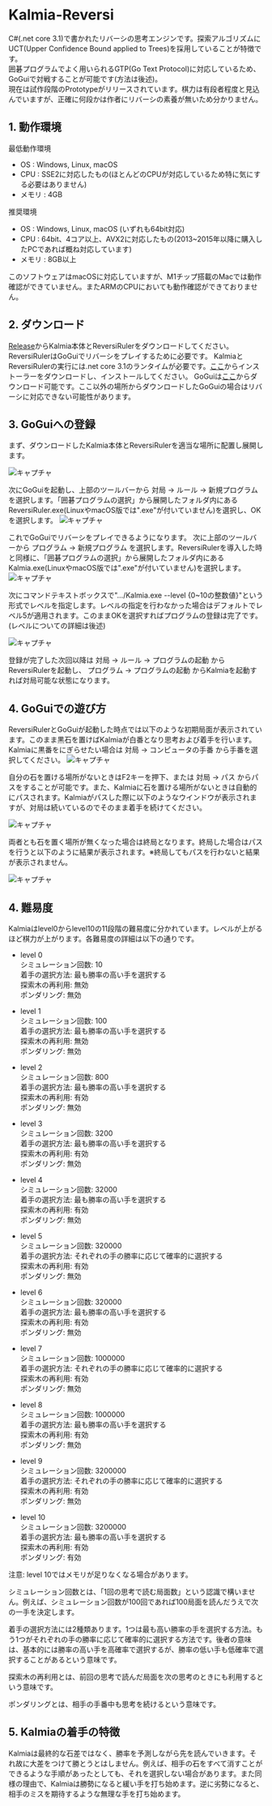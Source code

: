 # Kalmia-Reversi
C#(.net core 3.1)で書かれたリバーシの思考エンジンです。探索アルゴリズムにUCT(Upper Confidence Bound applied to Trees)を採用していることが特徴です。  
囲碁プログラムでよく用いられるGTP(Go Text Protocol)に対応しているため、GoGuiで対戦することが可能です(方法は後述)。  
現在は試作段階のPrototypeがリリースされています。棋力は有段者程度と見込んでいますが、正確に何段かは作者にリバーシの素養が無いため分かりません。

## 1. 動作環境
最低動作環境
+ OS : Windows, Linux, macOS
+ CPU : SSE2に対応したもの(ほとんどのCPUが対応しているため特に気にする必要はありません)
+ メモリ : 4GB

推奨環境
+ OS : Windows, Linux, macOS (いずれも64bit対応)
+ CPU : 64bit、4コア以上、AVX2に対応したもの(2013~2015年以降に購入したPCであれば概ね対応しています)
+ メモリ : 8GB以上

このソフトウェアはmacOSに対応していますが、M1チップ搭載のMacでは動作確認ができていません。またARMのCPUにおいても動作確認ができておりません。

## 2. ダウンロード
[Release](https://github.com/Yoka346/Kalmia-Reversi/releases)からKalmia本体とReversiRulerをダウンロードしてください。ReversiRulerはGoGuiでリバーシをプレイするために必要です。
KalmiaとReversiRulerの実行には.net core 3.1のランタイムが必要です。[ここ](https://dotnet.microsoft.com/download/dotnet/3.1)からインストーラーをダウンロードし、インストールしてください。
GoGuiは[ここ](https://github.com/Remi-Coulom/gogui/releases)からダウンロード可能です。ここ以外の場所からダウンロードしたGoGuiの場合はリバーシに対応できない可能性があります。

## 3. GoGuiへの登録
まず、ダウンロードしたKalmia本体とReversiRulerを適当な場所に配置し展開します。

![キャプチャ](https://user-images.githubusercontent.com/53616737/132211712-a2bbcb9a-cf22-4be1-9822-2ef1072b99f3.PNG)

次にGoGuiを起動し、上部のツールバーから 対局 -> ルール -> 新規プログラム　を選択します。「囲碁プログラムの選択」から展開したフォルダ内にあるReversiRuler.exe(LinuxやmacOS版では".exe"が付いていません)を選択し、OKを選択します。
![キャプチャ](https://user-images.githubusercontent.com/53616737/132212273-d823a48a-c929-44b9-8b77-140fe29dabc6.PNG)

これでGoGuiでリバーシをプレイできるようになります。
次に上部のツールバーから プログラム -> 新規プログラム を選択します。ReversiRulerを導入した時と同様に、「囲碁プログラムの選択」から展開したフォルダ内にあるKalmia.exe(LinuxやmacOS版では".exe"が付いていません)を選択します。
![キャプチャ](https://user-images.githubusercontent.com/53616737/132213450-b0a5ab70-e27d-44cd-8ccf-dbcf5abcf7fa.PNG)

次にコマンドテキストボックスで".../Kalmia.exe --level {0~10の整数値}"という形式でレベルを指定します。レベルの指定を行わなかった場合はデフォルトでレベル5が適用されます。このままOKを選択すればプログラムの登録は完了です。(レベルについての詳細は後述)

![キャプチャ](https://user-images.githubusercontent.com/53616737/132213577-6dcb07af-9965-4f2e-8e22-46bb1f460313.PNG)

登録が完了した次回以降は 対局 -> ルール -> プログラムの起動 からReversiRulerを起動し、 プログラム -> プログラムの起動 からKalmiaを起動すれば対局可能な状態になります。

## 4. GoGuiでの遊び方
ReversiRulerとGoGuiが起動した時点では以下のような初期局面が表示されています。このまま黒石を置けばKalmiaが白番となり思考および着手を行います。Kalmiaに黒番をにぎらせたい場合は 対局 -> コンピュータの手番 から手番を選択してください。
![キャプチャ](https://user-images.githubusercontent.com/53616737/132214173-a7072512-482a-4546-bc27-ac11b37c139e.PNG)

自分の石を置ける場所がないときはF2キーを押下、または 対局 -> パス からパスをすることが可能です。また、Kalmiaに石を置ける場所がないときは自動的にパスされます。Kalmiaがパスした際に以下のようなウインドウが表示されますが、対局は続いているのでそのまま着手を続けてください。

![キャプチャ](https://user-images.githubusercontent.com/53616737/132501018-1e45ebea-f382-4450-ab40-188c24cfa2f0.PNG)

両者とも石を置く場所が無くなった場合は終局となります。終局した場合はパスを行うと以下のように結果が表示されます。※終局してもパスを行わないと結果が表示されません。

![キャプチャ](https://user-images.githubusercontent.com/53616737/132501377-997e96b7-ab30-4979-9d01-e0e890c1fe52.PNG)

## 4. 難易度
Kalmiaはlevel0からlevel10の11段階の難易度に分かれています。レベルが上がるほど棋力が上がります。各難易度の詳細は以下の通りです。

+ level 0  
シミュレーション回数: 10  
着手の選択方法: 最も勝率の高い手を選択する  
探索木の再利用: 無効  
ポンダリング: 無効  

+ level 1  
シミュレーション回数: 100  
着手の選択方法: 最も勝率の高い手を選択する  
探索木の再利用: 無効  
ポンダリング: 無効  

+ level 2  
シミュレーション回数: 800  
着手の選択方法: 最も勝率の高い手を選択する  
探索木の再利用: 有効  
ポンダリング: 無効  

+ level 3  
シミュレーション回数: 3200  
着手の選択方法: 最も勝率の高い手を選択する  
探索木の再利用: 有効  
ポンダリング: 無効  

+ level 4  
シミュレーション回数: 32000  
着手の選択方法: 最も勝率の高い手を選択する  
探索木の再利用: 有効  
ポンダリング: 無効  

+ level 5  
シミュレーション回数: 320000  
着手の選択方法: それぞれの手の勝率に応じて確率的に選択する  
探索木の再利用: 有効  
ポンダリング: 無効  

+ level 6  
シミュレーション回数: 320000  
着手の選択方法: 最も勝率の高い手を選択する  
探索木の再利用: 有効  
ポンダリング: 無効  

+ level 7  
シミュレーション回数: 1000000  
着手の選択方法: それぞれの手の勝率に応じて確率的に選択する  
探索木の再利用: 有効  
ポンダリング: 無効  

+ level 8  
シミュレーション回数: 1000000  
着手の選択方法: 最も勝率の高い手を選択する  
探索木の再利用: 有効  
ポンダリング: 無効  

+ level 9  
シミュレーション回数: 3200000  
着手の選択方法: それぞれの手の勝率に応じて確率的に選択する  
探索木の再利用: 有効  
ポンダリング: 無効  

+ level 10  
シミュレーション回数: 3200000  
着手の選択方法: 最も勝率の高い手を選択する  
探索木の再利用: 有効  
ポンダリング: 有効  

注意: level 10ではメモリが足りなくなる場合があります。

シミュレーション回数とは、「1回の思考で読む局面数」という認識で構いません。例えば、シミュレーション回数が100回であれば100局面を読んだうえで次の一手を決定します。  

着手の選択方法には2種類あります。1つは最も高い勝率の手を選択する方法。もう1つがそれぞれの手の勝率に応じて確率的に選択する方法です。後者の意味は、基本的には勝率の高い手を高確率で選択するが、勝率の低い手も低確率で選択することがあるという意味です。  

探索木の再利用とは、前回の思考で読んだ局面を次の思考のときにも利用するという意味です。  

ポンダリングとは、相手の手番中も思考を続けるという意味です。  

## 5. Kalmiaの着手の特徴
Kalmiaは最終的な石差ではなく、勝率を予測しながら先を読んでいきます。それ故に大差をつけて勝とうとはしません。例えば、相手の石をすべて消すことができるような手順があったとしても、それを選択しない場合があります。また同様の理由で、Kalmiaは勝勢になると緩い手を打ち始めます。逆に劣勢になると、相手のミスを期待するような無理な手を打ち始めます。






